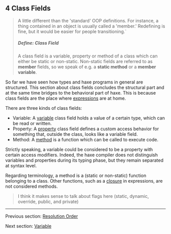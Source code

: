 ## 4 Class Fields

> A little different than the 'standard' OOP definitions. For instance, a thing contained in an object is usually called a 'member.'  Redefining is fine, but it would be easier for people transitioning.`
> ##### Define: Class Field
>
> A class field is a variable, property or method of a class which can either be static or non-static. Non-static fields are referred to as **member** fields, so we speak of e.g. a **static method** or a **member variable**.


So far we have seen how types and haxe programs in general are structured. This section about class fields concludes the structural part and at the same time bridges to the behavioral part of haxe. This is because class fields are the place where [expressions](5-Expressions.md) are at home.

There are three kinds of class fields:



* Variable: A [variable](4.1-Variable.md) class field holds a value of a certain type, which can be read or written.
* Property: A [property](4.2-Property.md) class field defines a custom access behavior for something that, outside the class, looks like a variable field.
* Method: A [method](4.3-Method.md) is a function which can be called to execute code.


Strictly speaking, a variable could be considered to be a property with certain access modifiers. Indeed, the haxe compiler does not distinguish variables and properties during its typing phase, but they remain separated at syntax level.

Regarding terminology, a method is a (static or non-static) function belonging to a class. Other functions, such as a [closure](5.9-Closure.md) in expressions, are not considered methods.
> I think it makes sense to talk about flags here (static, dynamic, override, public, and private)

---

Previous section: [Resolution Order](3.7.3-Resolution_Order.md)

Next section: [Variable](4.1-Variable.md)